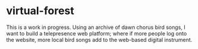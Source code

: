 #  virtual-forest

This is a work in progress.
Using an archive of dawn chorus bird songs, I want to build a telepresence web platform; where if more people log onto the website, more local bird songs add to the web-based digital instrument. 
